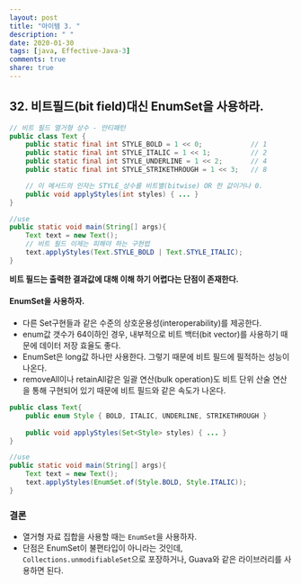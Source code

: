 ```yaml
---
layout: post
title: "아이템 3. "
description: " "
date: 2020-01-30
tags: [java, Effective-Java-3]
comments: true
share: true
---
```


## 32. 비트필드(bit field)대신 EnumSet을 사용하라.

```java
// 비트 필드 열거형 상수 - 안티패턴
public class Text {
    public static final int STYLE_BOLD = 1 << 0;            // 1
    public static final int STYLE_ITALIC = 1 << 1;          // 2
    public static final int STYLE_UNDERLINE = 1 << 2;       // 4
    public static final int STYLE_STRIKETHROUGH = 1 << 3;   // 8

    // 이 메서드의 인자는 STYLE_상수를 비트별(bitwise) OR 한 값이거나 0.
    public void applyStyles(int styles) { ... }
}

//use
public static void main(String[] args){
    Text text = new Text();
    // 비트 필드 이제는 피해야 하는 구현법
    text.applyStyles(Text.STYLE_BOLD | Text.STYLE_ITALIC);
}
```

__비트 필드는 출력한 결과값에 대해 이해 하기 어렵다는 단점이 존재한다.__


#### EnumSet을 사용하자.
- 다른 Set구현들과 같은 수준의 상호운용성(interoperability)를 제공한다.
- enum값 갯수가 64이하인 경우, 내부적으로 비트 백터(bit vector)를 사용하기 때문에 데이터 저장 효율도 좋다.
- EnumSet은 long값 하나만 사용한다. 그렇기 때문에 비트 필드에 필적하는 성능이 나온다.
- removeAll이나 retainAll같은 일괄 연산(bulk operation)도 비트 단위 산술 연산을 통해 구현되어 있기 때문에 비트 필드와 같은 속도가 나온다.

```java
public class Text{
    public enum Style { BOLD, ITALIC, UNDERLINE, STRIKETHROUGH }
    
    public void applyStyles(Set<Style> styles) { ... }
}

//use
public static void main(String[] args){
    Text text = new Text();
    text.applyStyles(EnumSet.of(Style.BOLD, Style.ITALIC));
}
```



### 결론
- 열거형 자료 집합을 사용할 때는 ```EnumSet```을 사용하자.
- 단점은 EnumSet이 불편타입이 아니라는 것인데, ```Collections.unmodifiableSet```으로 포장하거나, Guava와 같은 라이브러리를 사용하면 된다.
